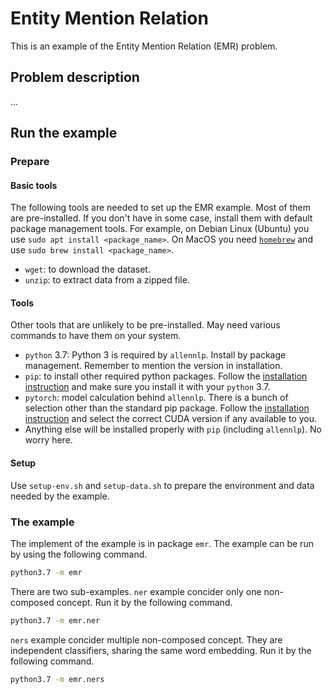 # Entity Mention Relation

This is an example of the Entity Mention Relation (EMR) problem.

## Problem description

...

[//]: # (description of the problem to be added here)


## Run the example

### Prepare

#### Basic tools

The following tools are needed to set up the EMR example.
Most of them are pre-installed.
If you don't have in some case, install them with default package management tools.
For example, on Debian Linux (Ubuntu) you use `sudo apt install <package_name>`.
On MacOS you need [`homebrew`](https://brew.sh) and use `sudo brew install <package_name>`.

* `wget`: to download the dataset.
* `unzip`: to extract data from a zipped file.

#### Tools

Other tools that are unlikely to be pre-installed. May need various commands to have them on your system.

* `python` 3.7: Python 3 is required by `allennlp`. Install by package management. Remember to mention the version in installation.
* `pip`: to install other required python packages. Follow the [installation instruction](https://pip.pypa.io/en/stable/installing/) and make sure you install it with your `python` 3.7.
* `pytorch`: model calculation behind `allennlp`. There is a bunch of selection other than the standard pip package.
Follow the [installation instruction](https://pytorch.org/get-started/locally/) and select the correct CUDA version if any available to you.
* Anything else will be installed properly with `pip` (including `allennlp`). No worry here.

#### Setup

Use `setup-env.sh` and `setup-data.sh` to prepare the environment and data needed by the example. 

### The example

The implement of the example is in package `emr`. The example can be run by using the following command.

```bash
python3.7 -m emr
```
There are two sub-examples.
`ner` example concider only one non-composed concept.
Run it by the following command.
```bash
python3.7 -m emr.ner
```
`ners` example concider multiple non-composed concept. They are independent classifiers, sharing the same word embedding.
Run it by the following command.
```bash
python3.7 -m emr.ners
```